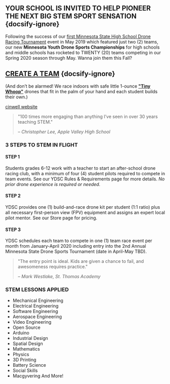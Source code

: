 ## YOUR SCHOOL IS INVITED TO HELP PIONEER THE NEXT BIG **STEM SPORT** SENSATION {docsify-ignore}

Following the success of our [first Minnesota State High School Drone Racing Tournament](http://www.startribune.com/game-of-drones-is-minnesota-high-school-tourney-first/510122532/?fbclid=IwAR1RCjHSdAxdIOHPQPGFUufWWdS4Na0LghAH8pYBsYGB5idJDeJPlpn73os&refresh=true#1) event in May 2019 which featured just two (2) teams, our new **Minnesota Youth Drone Sports Championships** for high schools and middle schools has rocketed to TWENTY (20) teams competing in our Spring 2020 season through May. Wanna join them this Fall?

## [CREATE A TEAM](https://forms.gle/UYnpkJ7LX121gKb99) {docsify-ignore}

(And don’t be alarmed! We race indoors with safe little 1-ounce [**"Tiny Whoop"**](https://www.airvuz.com/collection/tiny-whoops?id=BkF24fk8m) drones that fit in the palm of your hand and each student builds their own.)

[cinwell website](https://www.youtube.com/embed/8OR8oGj7oJg ':include :type=iframe width=100% height=315px frameborder=0 allow="accelerometer; autoplay; encrypted-media; gyroscope; picture-in-picture" allowfullscreen')

> "100 times more engaging than anything I’ve seen in over 30 years teaching STEM."
>
> *– Christopher Lee, Apple Valley High School*

### 3 STEPS TO STEM IN FLIGHT

#### STEP 1

Students grades 6-12 work with a teacher to start an after-school drone racing club, with a minimum of four (4) student pilots required to compete in team events. See our YDSC Rules & Requirements page for more details. *No prior drone experience is required or needed.* 

#### STEP 2

YDSC provides one (1) build-and-race drone kit per student (1:1 ratio) plus all necessary first-person view (FPV) equipment and assigns an expert local pilot mentor. See our Store page for pricing. 

#### STEP 3

YDSC schedules each team to compete in one (1) team race event per month from January-April 2020 including entry into the 2nd Annual Minnesota State Drone Sports Tournament (date in April-May TBD).

> "The entry point is ideal. Kids are given a chance to fail, and awesomeness requires practice."
> 
> *– Mark Westlake, St. Thomas Academy*

### STEM LESSONS APPLIED

- Mechanical Engineering
- Electrical Engineering
- Software Engineering
- Aerospace Engineering
- Video Engineering
- Open Source
- Arduino
- Industrial Design
- Spatial Design
- Mathematics
- Physics
- 3D Printing
- Battery Science
- Social Skills
- Macgyvering And More!
